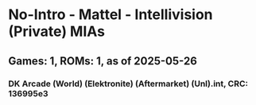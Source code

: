 # No-Intro - Mattel - Intellivision (Private) MIAs
## Games: 1, ROMs: 1, as of 2025-05-26

### DK Arcade (World) (Elektronite) (Aftermarket) (Unl).int, CRC: 136995e3
